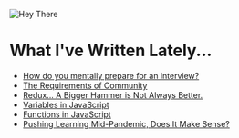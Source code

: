 ![Hey There](https://github.com/saramccombs/saramccombs/blob/master/HeyThere.png)

# What I've Written Lately...
<!-- BLOG-POST-LIST:START -->
- [How do you mentally prepare for an interview?](https://dev.to/saramccombs/how-do-you-mentally-prepare-for-an-interview-58ko)
- [The Requirements of Community](https://dev.to/saramccombs/the-requirements-of-community-2bbd)
- [Redux... A Bigger Hammer is Not Always Better. ](https://dev.to/saramccombs/redux-a-bigger-hammer-is-not-always-better-3jpp)
- [Variables in JavaScript](https://dev.to/saramccombs/variables-in-javascript-1cfo)
- [Functions in JavaScript](https://dev.to/saramccombs/functions-in-javascript-1j18)
- [Pushing Learning Mid-Pandemic, Does It Make Sense?](https://dev.to/saramccombs/pushing-learning-mid-pandemic-does-it-make-sense-176n)
<!-- BLOG-POST-LIST:END -->
